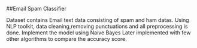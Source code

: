 ##Email Spam Classifier

Dataset contains Email text data consisting of spam and ham datas.
Using NLP toolkit, data cleaning,removing punctuations and all preprocessing is done.
Implement the model using Naive Bayes
Later implemented with few other algorithms to compare the accuracy score.
